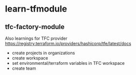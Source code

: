 # learn-tfmodule


## tfc-factory-module
Also learnings for TFC provider
<https://registry.terraform.io/providers/hashicorp/tfe/latest/docs>

- create projects in organizations
- create workspace
- set environmental/terraform variables in TFC workspace
- create team
